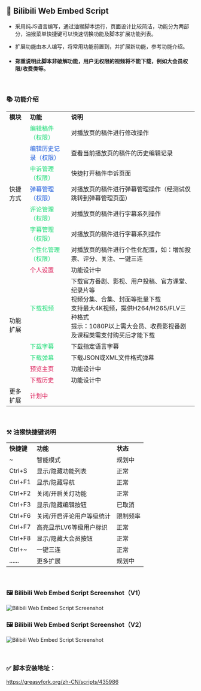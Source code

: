 
## 💠 Bilibili Web Embed Script

- 采用纯JS语言编写，通过油猴脚本运行，页面设计比较简洁，功能分为两部分，油猴菜单快捷键可以快速切换功能及脚本扩展功能列表。

- 扩展功能由本人编写，将常用功能前置到，并扩展新功能，参考功能介绍。

- #### 郑重说明此脚本非破解功能，用户无权限的视频将不能下载，例如大会员权限/收费类等。

</br>

### 📚 功能介绍

<table>
	<tbody>
		<tr>
			<td>
				<strong>模块</strong>
			</td>
			<td>
				<strong>功能</strong>
			</td>
			<td>
				<strong>说明</strong>
			</td>
		</tr>
		<tr>
			<td rowspan=7>快捷方式</td>
			<td style="color:#20DC78">编辑稿件（权限）</td>
			<td>对播放页的稿件进行修改操作</td>
		</tr>
		<tr>
			<td style="color:#205EDC">编辑历史记录（权限）</td>
			<td>查看当前播放页的稿件的历史编辑记录</td>
		</tr>
		<tr>
			<td style="color:#20DC78">申诉管理（权限）</td>
			<td>快捷打开稿件申诉页面</td>
		</tr>
		<tr>
			<td style="color:#205EDC">弹幕管理（权限）</td>
			<td>对播放页的稿件进行弹幕管理操作（经测试仅跳转到弹幕管理页面）</td>
		</tr>
		<tr>
			<td style="color:#20DC78">评论管理（权限）</td>
			<td>对播放页的稿件进行字幕系列操作</td>
		</tr>
		<tr>
			<td style="color:#20DC78">字幕管理（权限）</td>
			<td>对播放页的稿件进行字幕系列操作</td>
		</tr>
		<tr>
			<td style="color:#20DC78">个性化管理（权限）</td>
			<td>对播放页的稿件进行个性化配置，如：增加投票、评分、关注、一键三连</td>
		</tr>
		<tr>
			<td rowspan=6>功能扩展</td>
			<td style="color:#DC205A">个人设置</td>
			<td>功能设计中</td>
		</tr>
		<tr>
			<td style="color:#20DC78">下载视频</td>
			<td>下载官方番剧、影视、用户投稿、官方课堂、纪录片等
				<br>视频分集、合集、封面等批量下载
				<br>支持最大4K视频，提供H264/H265/FLV三种格式
				<br>提示：1080P以上需大会员、收费影视番剧及课程类需支付购买后才能下载</td>
		</tr>
		<tr>
			<td style="color:#20DC78">下载字幕</td>
			<td>下载指定语言字幕</td>
		</tr>
		<tr>
			<td style="color:#20DC78">下载弹幕</td>
			<td>下载JSON或XML文件格式弹幕</td>
		</tr>
		<tr>
			<td style="color:#DC205A">预览主页</td>
			<td>功能设计中</td>
		</tr>
		<tr>
			<td style="color:#DC205A">下载历史</td>
			<td>功能设计中</td>
		</tr>
		<tr>
			<td>更多扩展</td>
			<td style="color:#DC205A">计划中</td>
			<td></td>
		</tr>
	</tbody>
</table>

</br>

### ⚒ 油猴快捷键说明

<table>
<tbody>
<tr>
<td><strong>快捷键</strong></td>
<td><strong>功能</strong></td>
<td><strong>状态</strong></td>
</tr>
<tr>
<td>~</td>
<td>智能模式</td>
<td>规划中</td>
</tr>
<tr>
<td>Ctrl+S</td>
<td>显示/隐藏功能列表</td>
<td>正常</td>
</tr>
<tr>
<td>Ctrl+F1</td>
<td>显示/隐藏导航</td>
<td>正常</td>
</tr>
<tr>
<td>Ctrl+F2</td>
<td>关闭/开启关灯功能</td>
<td>正常</td>
</tr>
<tr>
<td>Ctrl+F3</td>
<td>显示/隐藏编辑按钮</td>
<td>已取消</td>
</tr>
<tr>
<td>Ctrl+F6</td>
<td>关闭/开启评论用户等级统计</td>
<td>限制频率</td>
</tr>
<tr>
<td>Ctrl+F7</td>
<td>高亮显示LV6等级用户标识</td>
<td>正常</td>
</tr>
<tr>
<td>Ctrl+F8</td>
<td>显示/隐藏大会员按钮</td>
<td>正常</td>
</tr>
<tr>
<td>Ctrl+~</td>
<td>一键三连</td>
<td>正常</td>
</tr>
<tr>
<td>......</td>
<td>更多扩展</td>
<td>规划中</td>
</tr>
</tbody>
</table>

</br>

### 🖼 Bilibili Web Embed Script Screenshot（V1）
![Bilibili Web Embed Script Screenshot](https://user-images.githubusercontent.com/19167342/143210177-592fd78e-ab59-45b5-888f-2ce62a9774d2.jpg)
### 🖼 Bilibili Web Embed Script Screenshot（V2）
![Bilibili Web Embed Script Screenshot](https://user-images.githubusercontent.com/19167342/175462422-44a2275a-06d9-488a-8420-98ed38d910be.png)

</br>

### ✅ 脚本安装地址：
  https://greasyfork.org/zh-CN/scripts/435986

